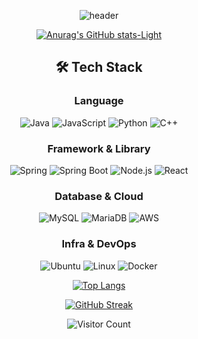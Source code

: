 <div align="center">
  
![header](https://capsule-render.vercel.app/api?type=waving&color=B897FF&height=200&section=header&text=JaeHwan's_Github_Portfolio%20render&fontSize=70)



[![Anurag's GitHub stats-Light](https://github-readme-stats.vercel.app/api?username=Jaeboong&show_icons=true&theme=default#gh-light-mode-only)](https://github.com/anuraghazra/github-readme-stats#gh-light-mode-only)




## 🛠 Tech Stack
  
### Language
![Java](https://img.shields.io/badge/Java-007396?style=flat&logo=openjdk&logoColor=white)
![JavaScript](https://img.shields.io/badge/JavaScript-F7DF1E?style=flat&logo=javascript&logoColor=black)
![Python](https://img.shields.io/badge/Python-3776AB?style=flat&logo=python&logoColor=white)
![C++](https://img.shields.io/badge/C++-00599C?style=flat&logo=cplusplus&logoColor=white)

### Framework & Library
![Spring](https://img.shields.io/badge/Spring-6DB33F?style=flat&logo=spring&logoColor=white)
![Spring Boot](https://img.shields.io/badge/SpringBoot-6DB33F?style=flat&logo=springboot&logoColor=white)
![Node.js](https://img.shields.io/badge/Node.js-339933?style=flat&logo=node.js&logoColor=white)
![React](https://img.shields.io/badge/React-61DAFB?style=flat&logo=react&logoColor=black)

### Database & Cloud
![MySQL](https://img.shields.io/badge/MySQL-4479A1?style=flat&logo=mysql&logoColor=white)
![MariaDB](https://img.shields.io/badge/MariaDB-003545?style=flat&logo=mariadb&logoColor=white)
![AWS](https://img.shields.io/badge/AWS-232F3E?style=flat&logo=amazonaws&logoColor=white)

### Infra & DevOps
![Ubuntu](https://img.shields.io/badge/Ubuntu-E95420?style=flat&logo=ubuntu&logoColor=white)
![Linux](https://img.shields.io/badge/Linux-FCC624?style=flat&logo=linux&logoColor=black)
![Docker](https://img.shields.io/badge/Docker-2496ED?style=flat&logo=docker&logoColor=white)



[![Top Langs](https://github-readme-stats.vercel.app/api/top-langs/?username=Jaeboong&layout=compact&theme=default)](https://github.com/anuraghazra/github-readme-stats)

[![GitHub Streak](https://github-readme-streak-stats.herokuapp.com/?user=Jaeboong&theme=default)](https://git.io/streak-stats)

![Visitor Count](https://komarev.com/ghpvc/?username=Jaeboong&color=blue)

</div>
